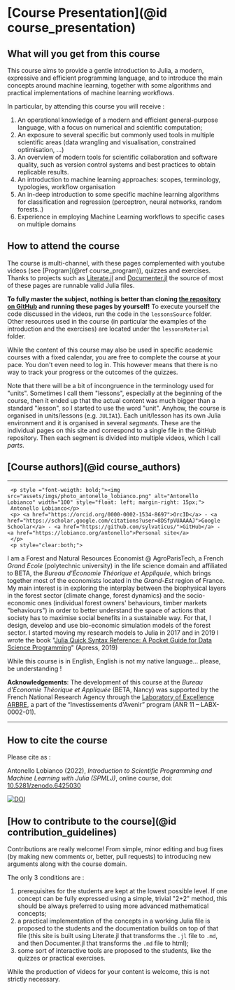 # [Course Presentation](@id course_presentation)


## What will you get from this course

This course aims to provide a gentle introduction to Julia, a modern, expressive and efficient programming language, and to introduce the main concepts around machine learning, together with some algorithms and practical implementations of machine learning workflows.

In particular, by attending this course you will receive : 
1. An operational knowledge of a modern and efficient general-purpose language, with a focus on numerical and scientific computation;
2. An exposure to several specific but commonly used tools in multiple scientific areas (data wrangling and visualisation, constrained optimisation, ...)
3. An overview of modern tools for scientific collaboration and software quality, such as version control systems and best practices to obtain replicable results.
4. An introduction to machine learning approaches: scopes, terminology, typologies, workflow organisation
5. An in-deep introduction to some specific machine learning algorithms for classification and regression (perceptron, neural networks, random forests..)
6. Experience in employing Machine Learning workflows to specific cases on multiple domains

## How to attend the course

The course is multi-channel, with these pages complemented with youtube videos (see [Program](@ref course_program)), quizzes and exercises. Thanks to projects such as [Literate.jl](https://github.com/fredrikekre/Literate.jl) and [Documenter.jl](https://github.com/JuliaDocs/Documenter.jl) the source of most of these pages are runnable valid Julia files.

**To fully master the subject, nothing is better than cloning [the repository on GitHub](https://github.com/sylvaticus/SPMLJ) and running these pages by yourself!**
To execute yourself the code discussed in the videos, run the code in the `lessonsSource` folder.
Other resources used in the course (in particular the examples of the introduction and the exercises) are located under the `lessonsMaterial` folder.

While the content of this course may also be used in specific academic courses with a fixed calendar, you are free to complete the course at your pace. You don't even need to log in. This however means that there is no way to track your progress or the outcomes of the quizzes.

Note that there will be a bit of incongruence in the terminology used for "units". Sometimes I call them "lessons", especially at the beginning of the course, then it ended up that the actual content was much bigger than a standard "lesson", so I started to use the word "unit".
Anyhow, the course is organised in units/lessons (e.g. `JULIA1`). Each unit/lesson has its own Julia environment and it is organised in several _segments_. These are the individual pages on this site and correspond to a single file in the GitHub repository. Then each segment is divided into multiple videos, which I call _parts_.


## [Course authors](@id course_authors)

-----

```@raw html
 <p style ="font-weigth: bold;"><img src="assets/imgs/photo_antonello_lobianco.png" alt="Antonello Lobianco" width="100" style="float: left; margin-right: 15px;"> 
 Antonello Lobianco</p>
 <p> <a href="https://orcid.org/0000-0002-1534-8697">OrcID</a> - <a href="https://scholar.google.com/citations?user=8DSfpVUAAAAJ">Google Schoolar</a> - <a href="https://github.com/sylvaticus/">GitHub</a> - <a href="https://lobianco.org/antonello">Personal site</a>
 </p>
 <p style="clear:both;">
```


I am a Forest and Natural Resources Economist @ AgroParisTech, a French _Grand Ecole_ (polytechnic university) in the life science domain and affiliated to BETA, the _Bureau d'Économie Théorique et Appliquée_, which brings together most of the economists located in the _Grand-Est_ region of France.
My main interest is in exploring the interplay between the biophysical layers in the forest sector (climate change, forest dynamics) and the socio-economic ones (individual forest owners' behaviours, timber markets "behaviours") in order to better understand the space of actions that society has to maximise social benefits in a sustainable way. For that, I design, develop and use bio-economic simulation models of the forest sector.
I started moving my research models to Julia in 2017 and in 2019 I wrote the book "[Julia Quick Syntax Reference: A Pocket Guide for Data Science Programming](https://doi.org/10.1007/978-1-4842-5190-4)" (Apress, 2019)

While this course is in English, English is not my native language... please, be understanding !

**Acknowledgements**: The development of this course at the _Bureau d'Economie Théorique et Appliquée_ (BETA, Nancy) was supported by the French National Research Agency through the [Laboratory of Excellence ARBRE](https://mycor.nancy.inra.fr/ARBRE/), a part of the “Investissements d'Avenir” program (ANR 11 – LABX-0002-01).

-----

## How to cite the course

Please cite as :

Antonello Lobianco (2022), _Introduction to Scientific Programming and Machine Learning with Julia (SPMLJ)_, online course, doi: [10.5281/zenodo.6425030](https://doi.org/10.5281/zenodo.6425030)

[![DOI](https://zenodo.org/badge/429458515.svg)](https://zenodo.org/badge/latestdoi/429458515)




## [How to contribute to the course](@id contribution_guidelines)

Contributions are really welcome! From simple, minor editing and bug fixes (by making new comments or, better, pull requests) to introducing new arguments along with the course domain.

The only 3 conditions are :
1. prerequisites for the students are kept at the lowest possible level. If one concept can be fully expressed using a simple, trivial "2+2" method, this should be always preferred to using more advanced mathematical concepts;
2. a practical implementation of the concepts in a working Julia file is proposed to the students and the documentation builds on top of that file (this site is built using Literate.jl that transforms the `.jl` file to `.md`, and then Documenter.jl that transforms the `.md` file to html);
3. some sort of interactive tools are proposed to the students, like the quizzes or practical exercises.

While the production of videos for your content is welcome, this is not strictly necessary.
